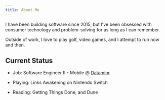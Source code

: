 ```yaml
---
title: About Me
---
```


I have been building software since 2015, but I've been obsessed with consumer
technology and problem-solving for as long as I can remember.

Outside of work, I love to play golf, video games, and I attempt to run now and
then.

## Current Status

- Job: Software Engineer II - Mobile @ [Dataminr](https://www.dataminr.com/)

- Playing: Links Awakening on Nintendo Switch

* Reading: Getting Things Done, and Dune
